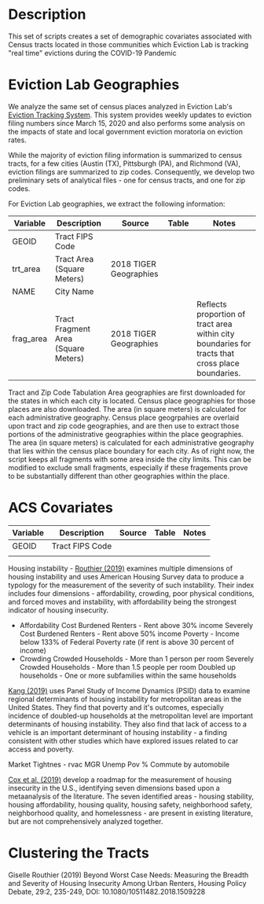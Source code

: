 # Description

This set of scripts creates a set of demographic covariates associated with Census tracts located in those communities which Eviction Lab is tracking "real time" evictions during the COVID-19 Pandemic

# Eviction Lab Geographies

We analyze the same set of census places analyzed in Eviction Lab's [Eviction Tracking System](https://evictionlab.org/eviction-tracking/). This system provides weekly updates to eviction filing numbers since March 15, 2020 and also performs some analysis on the impacts of state and local government eviction moratoria on eviction rates.

While the majority of eviction filing information is summarized to census tracts, for a few cities (Austin (TX), Pittsburgh (PA), and Richmond (VA), eviction filings are summarized to zip codes. Consequently, we develop two preliminary sets of analytical files - one for census tracts, and one for zip codes.

For Eviction Lab geographies, we extract the following information:

|  Variable | Description | Source | Table | Notes |
|-|-|-|-|-|
| GEOID | Tract FIPS Code |  |  |  |
| trt_area | Tract Area (Square Meters) | 2018 TIGER Geographies |  |  |
| NAME | City Name |  |  |  |
| frag_area | Tract Fragment Area (Square Meters) | 2018 TIGER Geographies |  | Reflects proportion of tract area within city boundaries for tracts that cross place boundaries. |

Tract and Zip Code Tabulation Area geographies are first downloaded for the states in which each city is located. Census place geographies for those places are also downloaded.
The area (in square meters) is calculated for each administrative geography.
Census place geogrpahies are overlaid upon tract and zip code geographies, and are then use to extract those portions of the administrative geographies within the place geographies.
The area (in square meters) is calculated for each administrative geography that lies within the census place boundary for each city. As of right now, the script keeps all fragments with some area inside the city limits. This can be modified to exclude small fragments, especially if these fragements prove to be substantially different than other geographies within the place.

# ACS Covariates

|  Variable | Description | Source | Table | Notes |
|-|-|-|-|-|
| GEOID | Tract FIPS Code |  |  |  |
|  |  |  |  |  |

Housing instability - [Routhier (2019)](https://www.tandfonline.com/action/showCitFormats?doi=10.1080/10511482.2018.1509228) examines multiple dimensions of housing instability and uses American Housing Survey data to produce a typology for the measurement of the severity of such instability. Their index includes four dimensions - affordability, crowding, poor physical conditions, and forced moves and instability, with affordability being the strongest indicator of housing insecurity. 
- Affordability
Cost Burdened Renters - Rent above 30% income
Severely Cost Burdened Renters - Rent above 50% income
Poverty - Income below 133% of Federal Poverty rate (if rent is above 30 percent of income)
- Crowding
Crowded Households - More than 1 person per room
Severely Crowded Households - More than 1.5 people per room
Doubled up households - One or more subfamilies within the same households

[Kang (2019)](https://www.tandfonline.com/doi/pdf/10.1080/02673037.2019.1676402?casa_token=rhjjHpwLG7sAAAAA:vUYeYQh0RbDMPYbCfd2CGkZNAMk8HRVCi5cqxRr4oTggZU9-282g_dJB1Zm7zpbM8RCL5t88) uses Panel Study of Income Dynamics (PSID) data to examine regional determinants of housing instability for metropolitan areas in the United States. They find that poverty and it's outcomes, especially incidence of doubled-up households at the metropolitan level are important determinants of housing instability. They also find that lack of access to a vehicle is an important determinant of housing instability - a finding consistent with other studies which have explored issues related to car access and poverty.

Market Tightnes - rvac
MGR
Unemp
Pov
% Commute by automobile

[Cox et al. (2019)](https://www.jstor.org/stable/pdf/26696378.pdf?casa_token=zKWb66ICGakAAAAA:B4xhEXkn7Hlh5tI3DJvHgL1Lv8KueVvlfSxLkHQFKUgMziQDHBVl4HOGVi67fLMZ-SxB__AZwW6OTAhSqbpuQxTVRVXTba6Czy2DQ4tQFHvlScw) develop a roadmap for the measurement of housing insecurity in the U.S., identifying seven dimensions based upon a metaanalysis of the literature. The seven identified areas - housing stability, housing affordability, housing quality, housing safety, neighborhood safety, neighborhood quality, and homelessness - are present in existing literature, but are not comprehensively analyzed together.

# Clustering the Tracts


Giselle Routhier (2019) Beyond Worst Case Needs: Measuring the Breadth and Severity of Housing Insecurity Among Urban Renters, Housing Policy Debate, 29:2, 235-249, DOI: 10.1080/10511482.2018.1509228